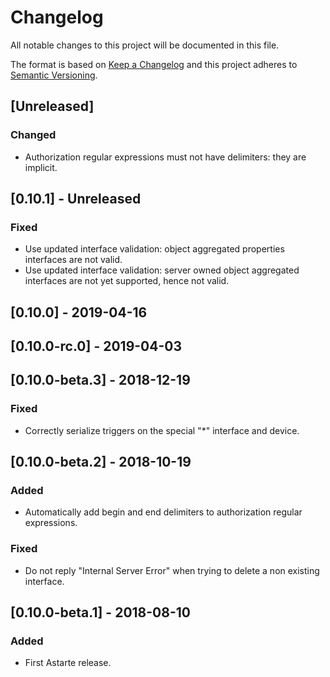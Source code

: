 # Changelog
All notable changes to this project will be documented in this file.

The format is based on [Keep a Changelog](http://keepachangelog.com/en/1.0.0/)
and this project adheres to [Semantic Versioning](http://semver.org/spec/v2.0.0.html).

## [Unreleased]
### Changed
- Authorization regular expressions must not have delimiters: they are implicit.

## [0.10.1] - Unreleased
### Fixed
- Use updated interface validation: object aggregated properties interfaces are not valid.
- Use updated interface validation: server owned object aggregated interfaces are not yet supported, hence not valid.

## [0.10.0] - 2019-04-16

## [0.10.0-rc.0] - 2019-04-03

## [0.10.0-beta.3] - 2018-12-19
### Fixed
- Correctly serialize triggers on the special "*" interface and device.

## [0.10.0-beta.2] - 2018-10-19
### Added
- Automatically add begin and end delimiters to authorization regular expressions.

### Fixed
- Do not reply "Internal Server Error" when trying to delete a non existing interface.

## [0.10.0-beta.1] - 2018-08-10
### Added
- First Astarte release.
